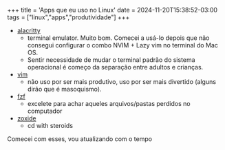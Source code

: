+++
title = 'Apps que eu uso no Linux'
date = 2024-11-20T15:38:52-03:00
tags = ["linux","apps","produtividade"]
+++


- [alacritty](https://alacritty.org)
	- terminal emulator. Muito bom. Comecei a usá-lo depois que não consegui configurar o combo NVIM + Lazy vim no terminal do Mac OS.
	- Sentir necessidade de mudar o terminal padrão do sistema operacional é começo da separação entre adultos e crianças.
- [vim](https://www.vim.org/)
	- não uso por ser mais produtivo, uso por ser mais divertido (alguns dirão que é masoquismo). 
- [fzf](https://github.com/junegunn/fzf)
	- excelete para achar aqueles arquivos/pastas perdidos no computador
- [zoxide](https://github.com/ajeetdsouza/zoxide)
	- cd with steroids

Comecei com esses, vou atualizando com o tempo
